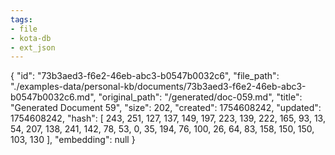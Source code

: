 ```yaml
---
tags:
- file
- kota-db
- ext_json
---
```

{
  "id": "73b3aed3-f6e2-46eb-abc3-b0547b0032c6",
  "file_path": "./examples-data/personal-kb/documents/73b3aed3-f6e2-46eb-abc3-b0547b0032c6.md",
  "original_path": "/generated/doc-059.md",
  "title": "Generated Document 59",
  "size": 202,
  "created": 1754608242,
  "updated": 1754608242,
  "hash": [
    243,
    251,
    127,
    137,
    149,
    197,
    223,
    139,
    222,
    165,
    93,
    13,
    54,
    207,
    138,
    241,
    142,
    78,
    53,
    0,
    35,
    194,
    76,
    100,
    26,
    64,
    83,
    158,
    150,
    150,
    103,
    130
  ],
  "embedding": null
}